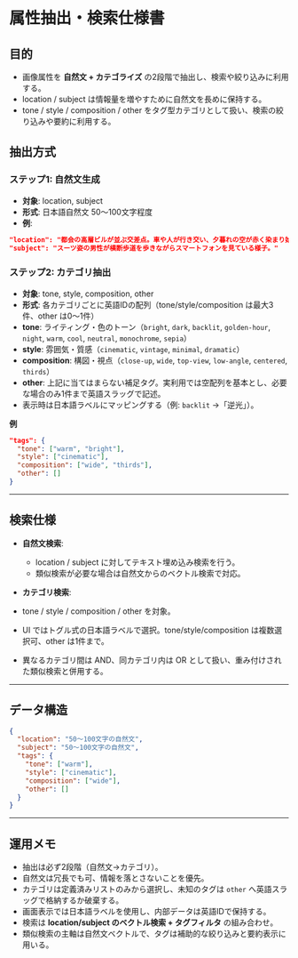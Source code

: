 # 属性抽出・検索仕様書

## 目的

* 画像属性を **自然文 + カテゴライズ** の2段階で抽出し、検索や絞り込みに利用する。
* location / subject は情報量を増やすために自然文を長めに保持する。
* tone / style / composition / other をタグ型カテゴリとして扱い、検索の絞り込みや要約に利用する。

## 抽出方式

### ステップ1: 自然文生成

* **対象**: location, subject
* **形式**: 日本語自然文 50〜100文字程度
* **例**:

```json
"location": "都会の高層ビルが並ぶ交差点。車や人が行き交い、夕暮れの空が赤く染まり始めている。",
"subject": "スーツ姿の男性が横断歩道を歩きながらスマートフォンを見ている様子。"
```

### ステップ2: カテゴリ抽出

* **対象**: tone, style, composition, other
* **形式**: 各カテゴリごとに英語IDの配列（tone/style/composition は最大3件、other は0〜1件）
* **tone**: ライティング・色のトーン（`bright`, `dark`, `backlit`, `golden-hour`, `night`, `warm`, `cool`, `neutral`, `monochrome`, `sepia`）
* **style**: 雰囲気・質感（`cinematic`, `vintage`, `minimal`, `dramatic`）
* **composition**: 構図・視点（`close-up`, `wide`, `top-view`, `low-angle`, `centered`, `thirds`）
* **other**: 上記に当てはまらない補足タグ。実利用では空配列を基本とし、必要な場合のみ1件まで英語スラッグで記述。
* 表示時は日本語ラベルにマッピングする（例: `backlit` →「逆光」）。

**例**

```json
"tags": {
  "tone": ["warm", "bright"],
  "style": ["cinematic"],
  "composition": ["wide", "thirds"],
  "other": []
}
```

---

## 検索仕様

* **自然文検索**:

  * location / subject に対してテキスト埋め込み検索を行う。
  * 類似検索が必要な場合は自然文からのベクトル検索で対応。

* **カテゴリ検索**:

* tone / style / composition / other を対象。
* UI ではトグル式の日本語ラベルで選択。tone/style/composition は複数選択可、other は1件まで。
* 異なるカテゴリ間は AND、同カテゴリ内は OR として扱い、重み付けされた類似検索と併用する。

---

## データ構造

```json
{
  "location": "50〜100文字の自然文",
  "subject": "50〜100文字の自然文",
  "tags": {
    "tone": ["warm"],
    "style": ["cinematic"],
    "composition": ["wide"],
    "other": []
  }
}
```

---

## 運用メモ

* 抽出は必ず2段階（自然文→カテゴリ）。
* 自然文は冗長でも可、情報を落とさないことを優先。
* カテゴリは定義済みリストのみから選択し、未知のタグは `other` へ英語スラッグで格納するか破棄する。
* 画面表示では日本語ラベルを使用し、内部データは英語IDで保持する。
* 検索は **location/subject のベクトル検索 + タグフィルタ** の組み合わせ。
* 類似検索の主軸は自然文ベクトルで、タグは補助的な絞り込みと要約表示に用いる。
